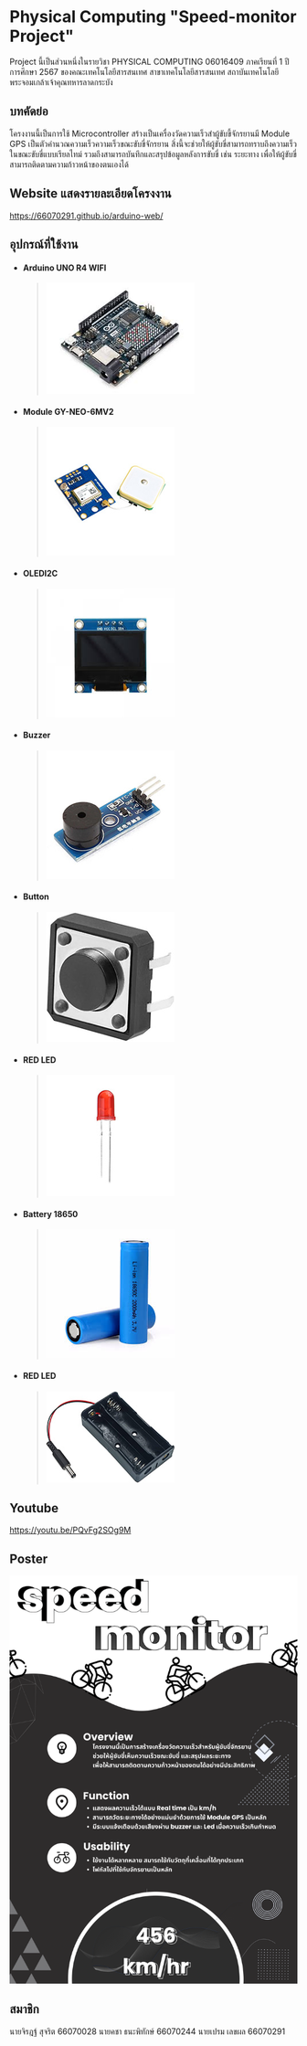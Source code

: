 # Physical Computing "Speed-monitor Project"
Project นี้เป็นส่วนหนึ่งในรายวิชา PHYSICAL COMPUTING 06016409 ภาคเรียนที่ 1 ปีการศึกษา 2567 ของคณะเทคโนโลยีสารสนเทศ สาขาเทคโนโลยีสารสนเทศ สถาบันเทคโนโลยีพระจอมเกล้าเจ้าคุณทหารลาดกระบัง
## บทคัดย่อ
โครงงานนี้เป็นการใช้ Microcontroller สร้างเป็นเครื่องวัดความเร็วสำผู้ขับขี้จักรยานมี Module GPS เป็นตัวคำนวณความเร็วความเร็วขณะขับขี่จักรยาน สิ่งนี้จะช่วยให้ผู้ขับขี่สามารถทราบถึงความเร็วในขณะขับขี่แบบเรียลไทม์ รวมถึงสามารถบันทึกและสรุปข้อมูลหลังการขับขี่ เช่น ระยะทาง เพื่อให้ผู้ขับขี่สามารถติดตามความก้าวหน้าของตนเองได้
## Website แสดงรายละเอียดโครงงาน
https://66070291.github.io/arduino-web/
## อุปกรณ์ที่ใช้งาน
  * #### Arduino UNO R4 WIFI
    > ![Arduino Uno Screenshot](https://github.com/66070291/Speed-monitor/blob/main/Picture/arduinor4.jpg "Arduino Uno")
  * #### Module GY-NEO-6MV2
    > ![GPS Screenshot](https://github.com/66070291/Speed-monitor/blob/main/Picture/gps.jpg "Arduino Uno")
  * #### OLEDI2C
    > ![OLED Screenshot](https://github.com/66070291/Speed-monitor/blob/main/Picture/OLEDI2C.jpg "Arduino Uno")
  * #### Buzzer
    > ![buzzer Screenshot](https://github.com/66070291/Speed-monitor/blob/main/Picture/buzzer.jpg "Arduino Uno")
  * #### Button
    > ![buttton Screenshot](https://github.com/66070291/Speed-monitor/blob/main/Picture/button.jpg "Arduino Uno")
  * #### RED LED
    > ![LED Screenshot](https://github.com/66070291/Speed-monitor/blob/main/Picture/redled.jpg "Arduino Uno")
  * #### Battery 18650
    > ![Battery Screenshot](https://github.com/66070291/Speed-monitor/blob/main/Picture/battery.jpg "Arduino Uno")
  * #### RED LED
    > ![holder Screenshot](https://github.com/66070291/Speed-monitor/blob/main/Picture/holder.jpg "Arduino Uno")
## Youtube
https://youtu.be/PQvFg2SOg9M
## Poster
![poster Screenshot](https://github.com/66070291/Speed-monitor/blob/main/Poster/poster%20arduino.png "Arduino Uno")
## สมาชิก
นายจิรฎฐ์ สุจริต 66070028
นายคชา ธนะพิทักษ์ 66070244
นายเปรม เลขผล 66070291
